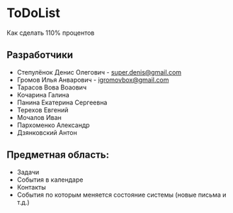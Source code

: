 # ToDoList
Как сделать 110% процентов

Разработчики
------------
* Степулёнок Денис Олегович - super.denis@gmail.com
* Громов Илья Анварович - igromovbox@gmail.com
* Тарасов Вова Воаович
* Кочарина Галина
* Панина Екатерина Сергеевна
* Терехов Евгений
* Мочалов Иван
* Пархоменко Александр
* Дзянковский Антон

Предметная область:
-------------------
* Задачи
* События в календаре
* Контакты
* События по которым меняется состояние системы (новые письма и т.д.)
